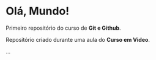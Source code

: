 # Olá, Mundo!
 Primeiro repositório do curso de **Git e Github**.


 Repositório criado durante uma aula do **Curso em Video**.

...
